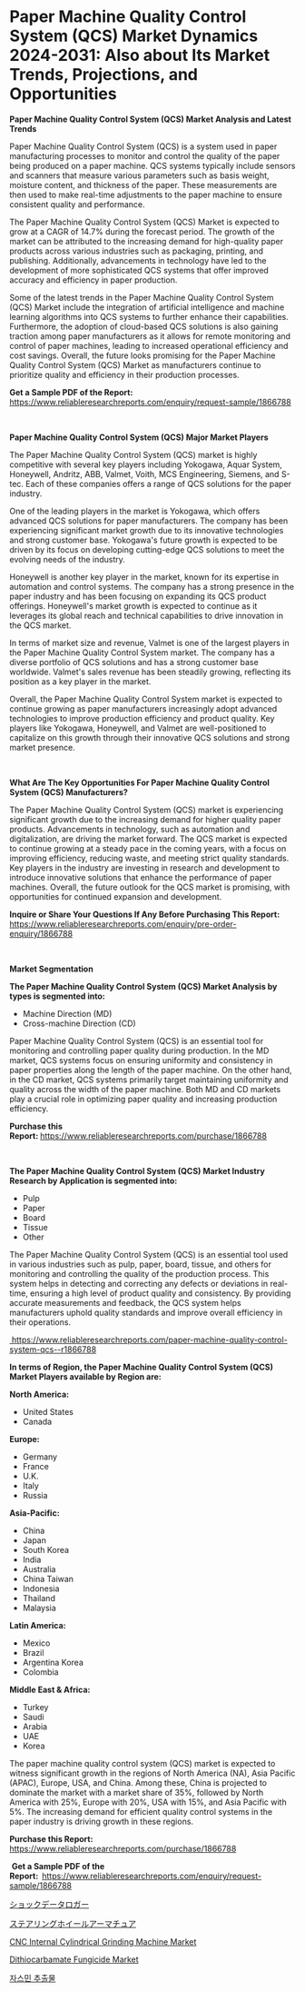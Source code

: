 <p><h1>Paper Machine Quality Control System (QCS) Market Dynamics 2024-2031: Also about Its Market Trends, Projections, and Opportunities</h1></p><p><strong>Paper Machine Quality Control System (QCS) Market Analysis and Latest Trends</strong></p>
<p><p>Paper Machine Quality Control System (QCS) is a system used in paper manufacturing processes to monitor and control the quality of the paper being produced on a paper machine. QCS systems typically include sensors and scanners that measure various parameters such as basis weight, moisture content, and thickness of the paper. These measurements are then used to make real-time adjustments to the paper machine to ensure consistent quality and performance.</p><p>The Paper Machine Quality Control System (QCS) Market is expected to grow at a CAGR of 14.7% during the forecast period. The growth of the market can be attributed to the increasing demand for high-quality paper products across various industries such as packaging, printing, and publishing. Additionally, advancements in technology have led to the development of more sophisticated QCS systems that offer improved accuracy and efficiency in paper production.</p><p>Some of the latest trends in the Paper Machine Quality Control System (QCS) Market include the integration of artificial intelligence and machine learning algorithms into QCS systems to further enhance their capabilities. Furthermore, the adoption of cloud-based QCS solutions is also gaining traction among paper manufacturers as it allows for remote monitoring and control of paper machines, leading to increased operational efficiency and cost savings. Overall, the future looks promising for the Paper Machine Quality Control System (QCS) Market as manufacturers continue to prioritize quality and efficiency in their production processes.</p></p>
<p><strong>Get a Sample PDF of the Report:&nbsp;</strong> <a href="https://www.reliableresearchreports.com/enquiry/request-sample/1866788">https://www.reliableresearchreports.com/enquiry/request-sample/1866788</a></p>
<p>&nbsp;</p>
<p><strong>Paper Machine Quality Control System (QCS) Major Market Players</strong></p>
<p><p>The Paper Machine Quality Control System (QCS) market is highly competitive with several key players including Yokogawa, Aquar System, Honeywell, Andritz, ABB, Valmet, Voith, MCS Engineering, Siemens, and S-tec. Each of these companies offers a range of QCS solutions for the paper industry.</p><p>One of the leading players in the market is Yokogawa, which offers advanced QCS solutions for paper manufacturers. The company has been experiencing significant market growth due to its innovative technologies and strong customer base. Yokogawa's future growth is expected to be driven by its focus on developing cutting-edge QCS solutions to meet the evolving needs of the industry.</p><p>Honeywell is another key player in the market, known for its expertise in automation and control systems. The company has a strong presence in the paper industry and has been focusing on expanding its QCS product offerings. Honeywell's market growth is expected to continue as it leverages its global reach and technical capabilities to drive innovation in the QCS market.</p><p>In terms of market size and revenue, Valmet is one of the largest players in the Paper Machine Quality Control System market. The company has a diverse portfolio of QCS solutions and has a strong customer base worldwide. Valmet's sales revenue has been steadily growing, reflecting its position as a key player in the market.</p><p>Overall, the Paper Machine Quality Control System market is expected to continue growing as paper manufacturers increasingly adopt advanced technologies to improve production efficiency and product quality. Key players like Yokogawa, Honeywell, and Valmet are well-positioned to capitalize on this growth through their innovative QCS solutions and strong market presence.</p></p>
<p>&nbsp;</p>
<p><strong>What Are The Key Opportunities For Paper Machine Quality Control System (QCS) Manufacturers?</strong></p>
<p><p>The Paper Machine Quality Control System (QCS) market is experiencing significant growth due to the increasing demand for higher quality paper products. Advancements in technology, such as automation and digitalization, are driving the market forward. The QCS market is expected to continue growing at a steady pace in the coming years, with a focus on improving efficiency, reducing waste, and meeting strict quality standards. Key players in the industry are investing in research and development to introduce innovative solutions that enhance the performance of paper machines. Overall, the future outlook for the QCS market is promising, with opportunities for continued expansion and development.</p></p>
<p><strong>Inquire or Share Your Questions If Any Before Purchasing This Report:</strong> <a href="https://www.reliableresearchreports.com/enquiry/pre-order-enquiry/1866788">https://www.reliableresearchreports.com/enquiry/pre-order-enquiry/1866788</a></p>
<p>&nbsp;</p>
<p><strong>Market Segmentation</strong></p>
<p><strong>The Paper Machine Quality Control System (QCS) Market Analysis by types is segmented into:</strong></p>
<p><ul><li>Machine Direction (MD)</li><li>Cross-machine Direction (CD)</li></ul></p>
<p><p>Paper Machine Quality Control System (QCS) is an essential tool for monitoring and controlling paper quality during production. In the MD market, QCS systems focus on ensuring uniformity and consistency in paper properties along the length of the paper machine. On the other hand, in the CD market, QCS systems primarily target maintaining uniformity and quality across the width of the paper machine. Both MD and CD markets play a crucial role in optimizing paper quality and increasing production efficiency.</p></p>
<p><strong>Purchase this Report:&nbsp;</strong><a href="https://www.reliableresearchreports.com/purchase/1866788">https://www.reliableresearchreports.com/purchase/1866788</a></p>
<p>&nbsp;</p>
<p><strong>The Paper Machine Quality Control System (QCS) Market Industry Research by Application is segmented into:</strong></p>
<p><ul><li>Pulp</li><li>Paper</li><li>Board</li><li>Tissue</li><li>Other</li></ul></p>
<p><p>The Paper Machine Quality Control System (QCS) is an essential tool used in various industries such as pulp, paper, board, tissue, and others for monitoring and controlling the quality of the production process. This system helps in detecting and correcting any defects or deviations in real-time, ensuring a high level of product quality and consistency. By providing accurate measurements and feedback, the QCS system helps manufacturers uphold quality standards and improve overall efficiency in their operations.</p></p>
<p><a href="https://www.reliableresearchreports.com/paper-machine-quality-control-system-qcs--r1866788">&nbsp;https://www.reliableresearchreports.com/paper-machine-quality-control-system-qcs--r1866788</a></p>
<p><strong>In terms of Region, the Paper Machine Quality Control System (QCS) Market Players available by Region are:</strong></p>
<p>
    <p> <strong> North America: </strong>
        <ul>
            <li>United States</li>
            <li>Canada</li>
        </ul>
        </p> 
    <p> <strong> Europe: </strong>
        <ul>
            <li>Germany</li>
            <li>France</li>
            <li>U.K.</li>
            <li>Italy</li>
            <li>Russia</li>
        </ul>
        </p> 
    <p> <strong> Asia-Pacific: </strong>
        <ul>
            <li>China</li>
            <li>Japan</li>
            <li>South Korea</li>
            <li>India</li>
            <li>Australia</li>
            <li>China Taiwan</li>
            <li>Indonesia</li>
            <li>Thailand</li>
            <li>Malaysia</li>
        </ul>
        </p> 
    <p> <strong> Latin America: </strong>
        <ul>
            <li>Mexico</li>
            <li>Brazil</li>
            <li>Argentina Korea</li>
            <li>Colombia</li>
        </ul>
        </p> 
    <p> <strong> Middle East & Africa: </strong>
        <ul>
            <li>Turkey</li>
            <li>Saudi</li>
            <li>Arabia</li>
            <li>UAE</li>
            <li>Korea</li>
        </ul>
    </p>
    </p>
<p><p>The paper machine quality control system (QCS) market is expected to witness significant growth in the regions of North America (NA), Asia Pacific (APAC), Europe, USA, and China. Among these, China is projected to dominate the market with a market share of 35%, followed by North America with 25%, Europe with 20%, USA with 15%, and Asia Pacific with 5%. The increasing demand for efficient quality control systems in the paper industry is driving growth in these regions.</p></p>
<p><strong>Purchase this Report: </strong><a href="https://www.reliableresearchreports.com/purchase/1866788">https://www.reliableresearchreports.com/purchase/1866788</a></p>
<p>&nbsp;<strong>Get a Sample PDF of the Report:&nbsp;&nbsp;</strong><a href="https://www.reliableresearchreports.com/enquiry/request-sample/1866788">https://www.reliableresearchreports.com/enquiry/request-sample/1866788</a></p>
<p><strong></strong></p>
<p><p><a href="https://github.com/adcxff01450218/Market-Research-Report-List-1/blob/main/221463943269.md">ショックデータロガー</a></p><p><a href="https://github.com/ReyesKohler20231/Market-Research-Report-List-1/blob/main/407227843270.md">ステアリングホイールアーマチュア</a></p><p><a href="https://github.com/jhcraigie/Market-Research-Report-List-3/blob/main/cnc-internal-cylindrical-grinding-machine-market.md">CNC Internal Cylindrical Grinding Machine Market</a></p><p><a href="https://issuu.com/reportprime-2/docs/dithiocarbamate-fungicide-market-size-2030.pptx">Dithiocarbamate Fungicide Market</a></p><p><a href="https://github.com/vsn7qpua81q/Market-Research-Report-List-1/blob/main/548342239842.md">자스민 추출물</a></p></p>
